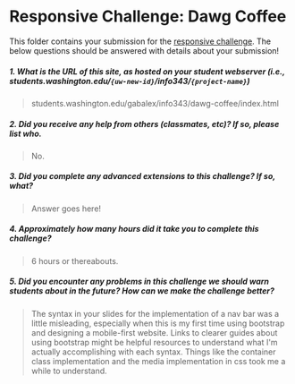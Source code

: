 # Responsive Challenge: Dawg Coffee

This folder contains your submission for the [responsive challenge](http://faculty.washington.edu/mikefree/info343/#/challenges/responsive). The below questions should be answered with details about your submission!

##### 1. What is the URL of this site, as hosted on your student webserver (i.e., students.washington.edu/<code>{uw-new-id}</code>/info343/<code>{project-name}</code>) #####
> students.washington.edu/gabalex/info343/dawg-coffee/index.html

##### 2. Did you receive any help from others (classmates, etc)? If so, please list who. #####
> No.

##### 3. Did you complete any advanced extensions to this challenge? If so, what? #####
> Answer goes here!

##### 4. Approximately how many hours did it take you to complete this challenge? #####
> 6 hours or thereabouts.

##### 5. Did you encounter any problems in this challenge we should warn students about in the future? How can we make the challenge better? #####
> The syntax in your slides for the implementation of a nav bar was a little misleading, especially when this is my first time using bootstrap and designing a mobile-first website. Links to clearer guides about using bootstrap might be helpful resources to understand what I'm actually accomplishing with each syntax. Things like the container class implementation and the media implementation in css took me a while to understand.
	


